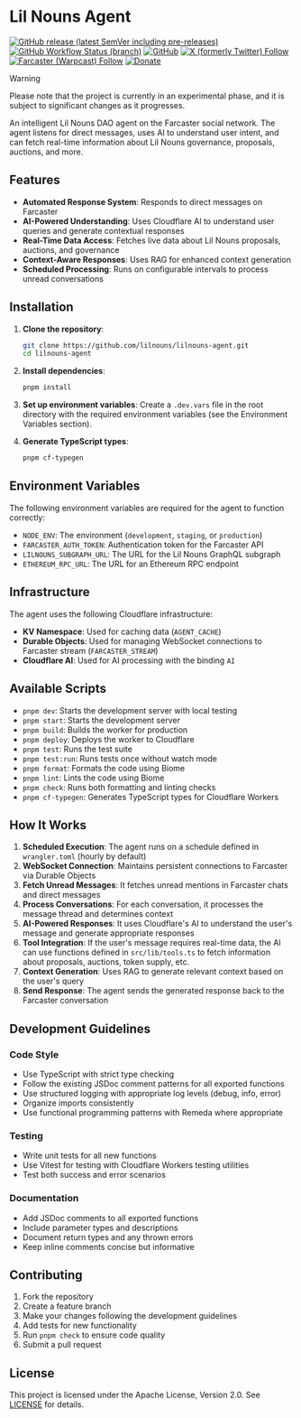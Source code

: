 # Lil Nouns Agent

[![GitHub release (latest SemVer including pre-releases)](https://img.shields.io/github/v/release/lilnouns/lilnouns-agent?include_prereleases)](https://github.com/lilnouns/lilnouns-agent/releases)
[![GitHub Workflow Status (branch)](https://img.shields.io/github/actions/workflow/status/lilnouns/lilnouns-agent/build.yml)](https://github.com/lilnouns/lilnouns-agent/actions/workflows/build.yml)
[![GitHub](https://img.shields.io/github/license/lilnouns/lilnouns-agent)](https://github.com/lilnouns/lilnouns-agent/blob/master/LICENSE)
[![X (formerly Twitter) Follow](https://img.shields.io/badge/follow-%40nekofar-ffffff?logo=x&style=flat)](https://x.com/nekofar)
[![Farcaster (Warpcast) Follow](https://img.shields.io/badge/follow-%40nekofar-855DCD.svg?logo=farcaster&logoColor=f5f5f5&style=flat)](https://warpcast.com/nekofar)
[![Donate](https://img.shields.io/badge/donate-nekofar.crypto-a2b9bc?logo=ethereum&logoColor=f5f5f5)](https://ud.me/nekofar.crypto)

> [!WARNING]
> Please note that the project is currently in an experimental phase, and it is subject to significant changes as it
> progresses.

An intelligent Lil Nouns DAO agent on the Farcaster social network.
The agent listens for direct messages, uses AI to understand user intent, and can fetch real-time information about 
Lil Nouns governance, proposals, auctions, and more.

## Features

- **Automated Response System**: Responds to direct messages on Farcaster
- **AI-Powered Understanding**: Uses Cloudflare AI to understand user queries and generate contextual responses
- **Real-Time Data Access**: Fetches live data about Lil Nouns proposals, auctions, and governance
- **Context-Aware Responses**: Uses RAG for enhanced context generation
- **Scheduled Processing**: Runs on configurable intervals to process unread conversations


## Installation

1. **Clone the repository**:
   ```bash
   git clone https://github.com/lilnouns/lilnouns-agent.git
   cd lilnouns-agent
   ```

2. **Install dependencies**:
   ```bash
   pnpm install
   ```

3. **Set up environment variables**:
   Create a `.dev.vars` file in the root directory with the required environment variables (see the Environment Variables section).

4. **Generate TypeScript types**:
   ```bash
   pnpm cf-typegen
   ```

## Environment Variables

The following environment variables are required for the agent to function correctly:

- `NODE_ENV`: The environment (`development`, `staging`, or `production`)
- `FARCASTER_AUTH_TOKEN`: Authentication token for the Farcaster API
- `LILNOUNS_SUBGRAPH_URL`: The URL for the Lil Nouns GraphQL subgraph
- `ETHEREUM_RPC_URL`: The URL for an Ethereum RPC endpoint

## Infrastructure

The agent uses the following Cloudflare infrastructure:

- **KV Namespace**: Used for caching data (`AGENT_CACHE`)
- **Durable Objects**: Used for managing WebSocket connections to Farcaster stream (`FARCASTER_STREAM`)
- **Cloudflare AI**: Used for AI processing with the binding `AI`

## Available Scripts

- `pnpm dev`: Starts the development server with local testing
- `pnpm start`: Starts the development server
- `pnpm build`: Builds the worker for production
- `pnpm deploy`: Deploys the worker to Cloudflare
- `pnpm test`: Runs the test suite
- `pnpm test:run`: Runs tests once without watch mode
- `pnpm format`: Formats the code using Biome
- `pnpm lint`: Lints the code using Biome
- `pnpm check`: Runs both formatting and linting checks
- `pnpm cf-typegen`: Generates TypeScript types for Cloudflare Workers

## How It Works

1. **Scheduled Execution**: The agent runs on a schedule defined in `wrangler.toml` (hourly by default)
2. **WebSocket Connection**: Maintains persistent connections to Farcaster via Durable Objects
3. **Fetch Unread Messages**: It fetches unread mentions in Farcaster chats and direct messages
4. **Process Conversations**: For each conversation, it processes the message thread and determines context
4. **AI-Powered Responses**: It uses Cloudflare's AI to understand the user's message and generate appropriate responses
5. **Tool Integration**: If the user's message requires real-time data, the AI can use functions defined in `src/lib/tools.ts` to fetch information about proposals, auctions, token supply, etc.
6. **Context Generation**: Uses RAG to generate relevant context based on the user's query
7. **Send Response**: The agent sends the generated response back to the Farcaster conversation

## Development Guidelines

### Code Style

- Use TypeScript with strict type checking
- Follow the existing JSDoc comment patterns for all exported functions
- Use structured logging with appropriate log levels (debug, info, error)
- Organize imports consistently
- Use functional programming patterns with Remeda where appropriate

### Testing

- Write unit tests for all new functions
- Use Vitest for testing with Cloudflare Workers testing utilities
- Test both success and error scenarios

### Documentation

- Add JSDoc comments to all exported functions
- Include parameter types and descriptions
- Document return types and any thrown errors
- Keep inline comments concise but informative

## Contributing

1. Fork the repository
2. Create a feature branch
3. Make your changes following the development guidelines
4. Add tests for new functionality
5. Run `pnpm check` to ensure code quality
6. Submit a pull request

## License

This project is licensed under the Apache License, Version 2.0. See [LICENSE](./LICENSE) for details.
